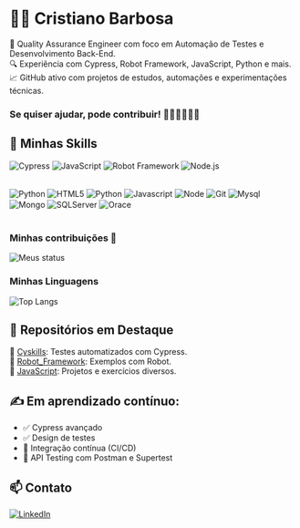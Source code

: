 # 👨‍💻 Cristiano Barbosa

🎯 Quality Assurance Engineer com foco em Automação de Testes e Desenvolvimento Back-End.  
🔍 Experiência com Cypress, Robot Framework, JavaScript, Python e mais.  
📈 GitHub ativo com projetos de estudos, automações e experimentações técnicas.
### Se quiser ajudar, pode contribuir! 💪🏻💪🏻💪🏻

## 🚀 Minhas Skills
![Cypress](https://img.shields.io/badge/Cypress-232F3E?style=for-the-badge&logo=cypress&logoColor=white)
![JavaScript](https://img.shields.io/badge/JavaScript-F7DF1E?style=for-the-badge&logo=javascript&logoColor=black)
![Robot Framework](https://img.shields.io/badge/Robot_Framework-grey?style=for-the-badge&logo=robotframework&logoColor=white)
![Node.js](https://img.shields.io/badge/Node.js-339933?style=for-the-badge&logo=node.js&logoColor=white)

<div style="display: inline_block"><br/>
<img align=center alt="Python" src="https://img.shields.io/badge/Python-3776AB?style=for-the-badge&logo=python&logoColor=white"/>
<img align=center alt="HTML5" src="https://img.shields.io/badge/HTML-239120?style=for-the-badge&logo=html5&logoColor=white](https://img.shields.io/badge/HTML5-E34F26?style=for-the-badge&logo=html5&logoColor=white"/>
<img align=center alt="Python" src="https://img.shields.io/badge/CSS-239120?&style=for-the-badge&logo=css3&logoColor=white"/>
<img align=center alt="Javascript" src="https://img.shields.io/badge/JavaScript-F7DF1E?style=for-the-badge&logo=javascript&logoColor=black"/>
<img align=center alt="Node" src="https://img.shields.io/badge/Node.js-43853D?style=for-the-badge&logo=node.js&logoColor=white"/>
<img align=center alt="Git" src="https://img.shields.io/badge/GitHub-100000?style=for-the-badge&logo=github&logoColor=white"/>
<img align=center alt="Mysql" src="https://img.shields.io/badge/MySQL-00000F?style=for-the-badge&logo=mysql&logoColor=white"/>
<img align=center alt="Mongo" src="https://img.shields.io/badge/MongoDB-4EA94B?style=for-the-badge&logo=mongodb&logoColor=white"/>
<img align=center alt="SQLServer" src="https://img.shields.io/badge/Microsoft_SQL_Server-CC2927?style=for-the-badge&logo=microsoft-sql-server&logoColor=white"/>
<img align=center alt="Orace" src="https://img.shields.io/badge/Oracle-F80000?style=for-the-badge&logo=oracle&logoColor=black"/>
</div><br/>

### Minhas contribuições 🚀

![Meus status ](https://github-readme-stats.vercel.app/api?username=Cristiano-Barbosa-commits&show_icons=true&theme=radical)

### Minhas Linguagens
![Top Langs](https://github-readme-stats.vercel.app/api/top-langs/?username=Cristiano-Barbosa-commits&layout=compact)


## 📂 Repositórios em Destaque
🔸 [Cyskills](https://github.com/Cristiano-Barbosa-commits/Cyskills): Testes automatizados com Cypress.  
🔸 [Robot_Framework](https://github.com/Cristiano-Barbosa-commits/Robot_Framework): Exemplos com Robot.  
🔸 [JavaScript](https://github.com/Cristiano-Barbosa-commits/JavaScript): Projetos e exercícios diversos.

## ✍️ Em aprendizado contínuo:
- ✅ Cypress avançado
- ✅ Design de testes
- 🔄 Integração contínua (CI/CD)
- 🔄 API Testing com Postman e Supertest

## 📫 Contato
[![LinkedIn](https://img.shields.io/badge/LinkedIn-blue?style=flat&logo=linkedin&labelColor=blue)](https://www.linkedin.com/in/seu-linkedin)
